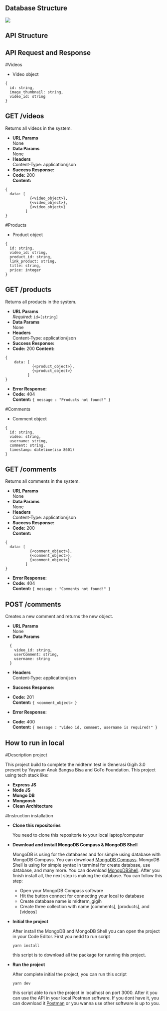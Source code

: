 ## Database Structure

<img src="https://github.com/yahoogm/Midterm-Project-Gigih/assets/100346233/6122f49a-91e7-46b9-9cb5-3210878956d0"/>

## API Structure

## API Request and Response

#Videos

- Video object

```
{
  id: string,
  image_thumbnail: string,
  video_id: string
}
```

## **GET /videos**

Returns all videos in the system.

- **URL Params**  
  None
- **Data Params**  
  None
- **Headers**  
  Content-Type: application/json
- **Success Response:**
- **Code:** 200  
  **Content:**

```
{
  data: [
           {<video_object>},
           {<video_object>},
           {<video_object>}
         ]
}
```

#Products

- Product object

```
{
  id: string,
  video_id: string,
  product_id: string,
  link_product: string,
  title: string,
  price: integer
}
```

## **GET /products**

Returns all products in the system.

- **URL Params**  
  _Required:_ `id=[string]`
- **Data Params**  
  None
- **Headers**  
  Content-Type: application/json
- **Success Response:**
- **Code:** 200
  **Content:**

```
{
    data: [
            {<product_object>},
            {<product_object>}
          ]
}
```

- **Error Response:**
- **Code:** 404  
  **Content:** `{ message : "Products not found!" }`

#Comments

- Comment object

```
{
  id: string,
  video: string,
  username: string,
  comment: string,
  timestamp: datetime(iso 8601)
}
```

## **GET /comments**

Returns all comments in the system.

- **URL Params**  
  None
- **Data Params**  
  None
- **Headers**  
  Content-Type: application/json
- **Success Response:**
- **Code:** 200  
  **Content:**

```
{
  data: [
           {<comment_object>},
           {<comment_object>},
           {<comment_object>}
         ]
}
```

- **Error Response:**
- **Code:** 404  
  **Content:** `{ message : "Comments not found!" }`

## **POST /comments**

Creates a new comment and returns the new object.

- **URL Params**  
  None
- **Data Params**

```
  {
  	video_id: string,
  	userComment: string,
  	username: string
  }
```

- **Headers**  
  Content-Type: application/json
- **Success Response:**
- **Code:** 201  
  **Content:** `{ <comment_object> }`

- **Error Response:**
- **Code:** 400  
  **Content:** `{ message : "video id, comment, username is required!" }`

## How to run in local

#Description project

This project build to complete the midterm test in Generasi Gigih 3.0 present by Yayasan Anak Bangsa Bisa and GoTo Foundation. This project using tech stack like:

- **Express JS**
- **Node JS**
- **Mongo DB**
- **Mongoosh**
- **Clean Architecture**

#Instruction installation

- **Clone this repositories**

  You need to clone this repositorie to your local laptop/computer

- **Download and install MongoDB Compass & MongoDB Shell**

  MongoDB is using for the databases and for simple using database with MongoDB Compass. You can download [MongoDB Compass](https://www.mongodb.com/try/download/compass). MongoDB Shell is using for simple syntax in terminal for create database, use database, and many more. You can download [MongoDBShell](https://www.mongodb.com/try/download/shell). After you finish install all, the next step is making the database. You can follow this step:

  - Open your MongoDB Compass software
  - Hit the button connect for connecting your local to database
  - Create database name is midterm_gigih
  - Create three collection with name [comments], [products], and [videos]

- **Initial the project**

  After install the MongoDB and MongoDB Shell you can open the project in your Code Editor. First you nedd to run script

  ```
  yarn install
  ```

  this script is to download all the package for running this project.

- **Run the project**

  After complete initial the project, you can run this script

  ```
  yarn dev
  ```

  this script able to run the project in localhost on port 3000. After it you can use the API in your local Postman software. If you dont have it, you can download it [Postman](https://www.postman.com/downloads/) or you wanna use other software is up to you.
